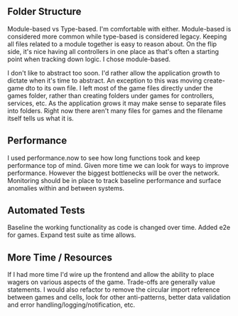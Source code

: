 ## Folder Structure

Module-based vs Type-based.  I'm comfortable with either.  Module-based is considered more common while type-based is considered legacy.  Keeping all files related to a module together is easy to reason about.  On the flip side, it's nice having all controllers in one place as that's often a starting point when tracking down logic.  I chose module-based.  

I don't like to abstract too soon.  I'd rather allow the application growth to dictate when it's time to abstract.  An exception to this was moving create-game dto to its own file.  I left most of the game files directly under the games folder, rather than creating folders under games for controllers, services, etc.  As the application grows it may make sense to separate files into folders.  Right now there aren't many files for games and the filename itself tells us what it is.  

## Performance

I used performance.now to see how long functions took and keep performance top of mind.  Given more time we can look for ways to improve performance.  However the biggest bottlenecks will be over the network.  Monitoring should be in place to track baseline performance and surface anomalies within and between systems.  

## Automated Tests

Baseline the working functionality as code is changed over time. Added e2e for games. Expand test suite as time allows.

## More Time / Resources

If I had more time I'd wire up the frontend and allow the ability to place wagers on various aspects of the game. Trade-offs are generally value statements.  I would also refactor to remove the circular import reference between games and cells, look for other anti-patterns, better data validation and error handling/logging/notification, etc.




